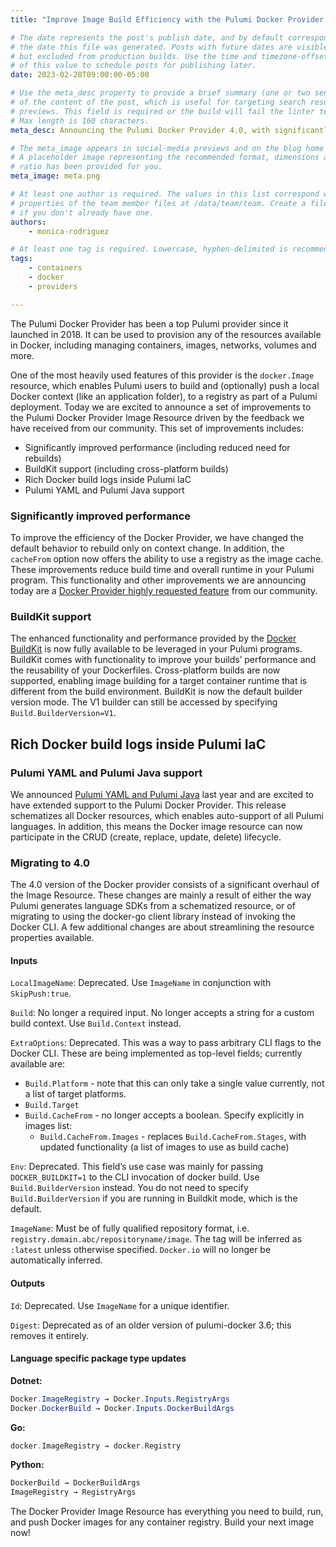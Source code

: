 ```yaml
---
title: "Improve Image Build Efficiency with the Pulumi Docker Provider 4.0"

# The date represents the post's publish date, and by default corresponds with
# the date this file was generated. Posts with future dates are visible in development,
# but excluded from production builds. Use the time and timezone-offset portions of
# of this value to schedule posts for publishing later.
date: 2023-02-28T09:00:00-05:00

# Use the meta_desc property to provide a brief summary (one or two sentences)
# of the content of the post, which is useful for targeting search results or social-media
# previews. This field is required or the build will fail the linter test.
# Max length is 160 characters.
meta_desc: Announcing the Pulumi Docker Provider 4.0, with significantly improved performance, Docker BuildKit support, and support for Pulumi Yaml and Pulumi Java programs.

# The meta_image appears in social-media previews and on the blog home page.
# A placeholder image representing the recommended format, dimensions and aspect
# ratio has been provided for you.
meta_image: meta.png

# At least one author is required. The values in this list correspond with the `id`
# properties of the team member files at /data/team/team. Create a file for yourself
# if you don't already have one.
authors:
    - monica-rodriguez

# At least one tag is required. Lowercase, hyphen-delimited is recommended.
tags:
    - containers
    - docker
    - providers

---
```


The Pulumi Docker Provider has been a top Pulumi provider since it launched in 2018. It can be used to provision any of the resources available in Docker, including managing containers, images, networks, volumes and more.

One of the most heavily used features of this provider is the `docker.Image` resource, which enables Pulumi users to build and (optionally) push a local Docker context (like an application folder), to a registry as part of a Pulumi deployment. Today we are excited to announce a set of improvements to the Pulumi Docker Provider Image Resource driven by the feedback we have received from our community. This set of improvements includes:

* Significantly improved performance (including reduced need for rebuilds)
* BuildKit support (including cross-platform builds)
* Rich Docker build logs inside Pulumi IaC
* Pulumi YAML and Pulumi Java support

<!--more-->

### Significantly improved performance

To improve the efficiency of the Docker Provider, we have changed the default behavior to rebuild only on context change. In addition, the `cacheFrom` option now offers the ability to use a registry as the image cache. These improvements reduce build time and overall runtime in your Pulumi program. This functionality and other improvements we are announcing today are a [Docker Provider highly requested feature](https://github.com/pulumi/pulumi-docker/issues/132) from our community.

<!-- Add image/gif showing output during build, side by side comparison of old vs new?-->

### BuildKit support

The enhanced functionality and performance provided by the [Docker BuildKit](https://docs.docker.com/build/buildkit/) is now fully available to be leveraged in your Pulumi programs. BuildKit comes with functionality to improve your builds’ performance and the reusability of your Dockerfiles. Cross-platform builds are now supported, enabling image building for a target container runtime that is different from the build environment. BuildKit is now the default builder version mode. The V1 builder can still be accessed by specifying `Build.BuilderVersion=V1`.

<!-- Add image or code snippet for buildkit options or cross platform builds-->

## Rich Docker build logs inside Pulumi IaC

<!-- Add para about docker build logs and a small gif of output -->

### Pulumi YAML and Pulumi Java support

We announced [Pulumi YAML and Pulumi Java](https://www.pulumi.com/blog/pulumi-universal-iac/) last year and are excited to have extended support to the Pulumi Docker Provider. This release schematizes all Docker resources, which enables auto-support of all Pulumi languages. In addition, this means the Docker image resource can now participate in the CRUD (create, replace, update, delete) lifecycle.

### Migrating to 4.0

The 4.0 version of the Docker provider consists of a significant overhaul of the Image Resource.
These changes are mainly a result of either the way Pulumi generates language SDKs from a schematized resource, or of migrating to using the docker-go client library instead of invoking the Docker CLI.
A few additional changes are about streamlining the resource properties available.

#### Inputs

`LocalImageName`: Deprecated. Use `ImageName` in conjunction with `SkipPush:true`.

`Build`: No longer a required input. No longer accepts a string for a custom build context. Use `Build.Context` instead.

`ExtraOptions`: Deprecated. This was a way to pass arbitrary CLI flags to the Docker CLI.
These are being implemented as top-level fields; currently available are:

* `Build.Platform` - note that this can only take a single value currently, not a list of target platforms.
* `Build.Target`
* `Build.CacheFrom` - no longer accepts a boolean. Specify explicitly in images list:
  * `Build.CacheFrom.Images` - replaces `Build.CacheFrom.Stages`, with updated functionality (a list of images to use as build cache)

`Env`: Deprecated. This field’s use case was mainly for passing `DOCKER_BUILDKIT=1` to the CLI invocation of docker build. Use `Build.BuilderVersion` instead. You do not need to specify `Build.BuilderVersion` if you are running in Buildkit mode, which is the default.

`ImageName`: Must be of fully qualified repository format, i.e. `registry.domain.abc/repositoryname/image`. The tag will be inferred as `:latest` unless otherwise specified. `Docker.io` will no longer be automatically inferred.

#### Outputs

`Id`: Deprecated. Use `ImageName` for a unique identifier.

`Digest`: Deprecated as of an older version of pulumi-docker 3.6; this removes it entirely.

#### Language specific package type updates

**Dotnet:**

```csharp
Docker.ImageRegistry → Docker.Inputs.RegistryArgs
Docker.DockerBuild → Docker.Inputs.DockerBuildArgs
```

**Go:**

```go
docker.ImageRegistry → docker.Registry
```

**Python:**

```python
DockerBuild → DockerBuildArgs
ImageRegistry → RegistryArgs
```

The Docker Provider Image Resource has everything you need to build, run, and push Docker images for any container registry. Build your next image now!
